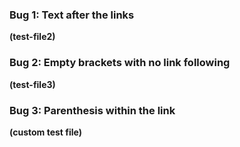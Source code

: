 ### Bug 1: Text after the links 
**(test-file2)**


### Bug 2: Empty brackets with no link following 
**(test-file3)**

### Bug 3: Parenthesis within the link
**(custom test file)**
